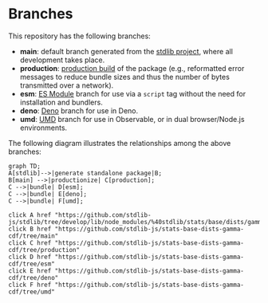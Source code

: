 <!--

@license Apache-2.0

Copyright (c) 2022 The Stdlib Authors.

Licensed under the Apache License, Version 2.0 (the "License");
you may not use this file except in compliance with the License.
You may obtain a copy of the License at

    http://www.apache.org/licenses/LICENSE-2.0

Unless required by applicable law or agreed to in writing, software
distributed under the License is distributed on an "AS IS" BASIS,
WITHOUT WARRANTIES OR CONDITIONS OF ANY KIND, either express or implied.
See the License for the specific language governing permissions and
limitations under the License.

-->

# Branches

This repository has the following branches:

-   **main**: default branch generated from the [stdlib project][stdlib-url], where all development takes place.
-   **production**: [production build][production-url] of the package (e.g., reformatted error messages to reduce bundle sizes and thus the number of bytes transmitted over a network).
-   **esm**: [ES Module][esm-url] branch for use via a `script` tag without the need for installation and bundlers.
-   **deno**: [Deno][deno-url] branch for use in Deno.
-   **umd**: [UMD][umd-url] branch for use in Observable, or in dual browser/Node.js environments.

The following diagram illustrates the relationships among the above branches:

```mermaid
graph TD;
A[stdlib]-->|generate standalone package|B;
B[main] -->|productionize| C[production];
C -->|bundle| D[esm];
C -->|bundle| E[deno];
C -->|bundle| F[umd];

click A href "https://github.com/stdlib-js/stdlib/tree/develop/lib/node_modules/%40stdlib/stats/base/dists/gamma/cdf"
click B href "https://github.com/stdlib-js/stats-base-dists-gamma-cdf/tree/main"
click C href "https://github.com/stdlib-js/stats-base-dists-gamma-cdf/tree/production"
click D href "https://github.com/stdlib-js/stats-base-dists-gamma-cdf/tree/esm"
click E href "https://github.com/stdlib-js/stats-base-dists-gamma-cdf/tree/deno"
click F href "https://github.com/stdlib-js/stats-base-dists-gamma-cdf/tree/umd"
```

[stdlib-url]: https://github.com/stdlib-js/stdlib/tree/develop/lib/node_modules/%40stdlib/stats/base/dists/gamma/cdf
[production-url]: https://github.com/stdlib-js/stats-base-dists-gamma-cdf/tree/production
[deno-url]: https://github.com/stdlib-js/stats-base-dists-gamma-cdf/tree/deno
[umd-url]: https://github.com/stdlib-js/stats-base-dists-gamma-cdf/tree/umd
[esm-url]: https://github.com/stdlib-js/stats-base-dists-gamma-cdf/tree/esm